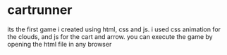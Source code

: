 # cartrunner
its the first game i created using html, css and js.
i used css animation for the clouds, and js for the cart and arrow.
you can execute the game by opening the html file in any browser
